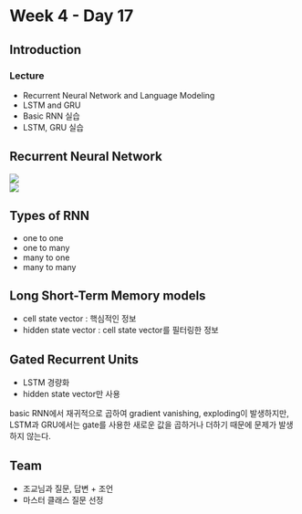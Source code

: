 # Week 4 - Day 17

## Introduction

### Lecture

- Recurrent Neural Network and Language Modeling
- LSTM and GRU
- Basic RNN 실습
- LSTM, GRU 실습

## Recurrent Neural Network

<img src="https://render.githubusercontent.com/render/math?math=h_t=\tanh(W_{hh}h_{t-1}+W_{xh}x_t)"><br>
<img src="https://render.githubusercontent.com/render/math?math=y_t=W_{hy}h_t"><br>

## Types of RNN

- one to one
- one to many
- many to one
- many to many

## Long Short-Term Memory models

- cell state vector : 핵심적인 정보
- hidden state vector : cell state vector를 필터링한 정보

## Gated Recurrent Units

- LSTM 경량화
- hidden state vector만 사용

basic RNN에서 재귀적으로 곱하여 gradient vanishing, exploding이 발생하지만, LSTM과 GRU에서는 gate를 사용한 새로운 값을 곱하거나 더하기 때문에 문제가 발생하지 않는다.

## Team

- 조교님과 질문, 답변 + 조언
- 마스터 클래스 질문 선정
